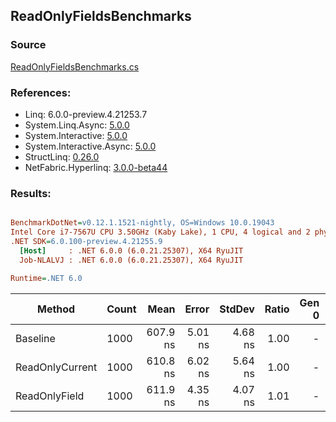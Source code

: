 ﻿## ReadOnlyFieldsBenchmarks

### Source
[ReadOnlyFieldsBenchmarks.cs](../NetFabric.Hyperlinq.Benchmarks/Benchmarks/ReadOnlyFieldsBenchmarks.cs)

### References:
- Linq: 6.0.0-preview.4.21253.7
- System.Linq.Async: [5.0.0](https://www.nuget.org/packages/System.Linq.Async/5.0.0)
- System.Interactive: [5.0.0](https://www.nuget.org/packages/System.Interactive/5.0.0)
- System.Interactive.Async: [5.0.0](https://www.nuget.org/packages/System.Interactive.Async/5.0.0)
- StructLinq: [0.26.0](https://www.nuget.org/packages/StructLinq/0.26.0)
- NetFabric.Hyperlinq: [3.0.0-beta44](https://www.nuget.org/packages/NetFabric.Hyperlinq/3.0.0-beta44)

### Results:
``` ini

BenchmarkDotNet=v0.12.1.1521-nightly, OS=Windows 10.0.19043
Intel Core i7-7567U CPU 3.50GHz (Kaby Lake), 1 CPU, 4 logical and 2 physical cores
.NET SDK=6.0.100-preview.4.21255.9
  [Host]     : .NET 6.0.0 (6.0.21.25307), X64 RyuJIT
  Job-NLALVJ : .NET 6.0.0 (6.0.21.25307), X64 RyuJIT

Runtime=.NET 6.0  

```
|          Method | Count |     Mean |   Error |  StdDev | Ratio | Gen 0 | Gen 1 | Gen 2 | Allocated |
|---------------- |------ |---------:|--------:|--------:|------:|------:|------:|------:|----------:|
|        Baseline |  1000 | 607.9 ns | 5.01 ns | 4.68 ns |  1.00 |     - |     - |     - |         - |
| ReadOnlyCurrent |  1000 | 610.8 ns | 6.02 ns | 5.64 ns |  1.00 |     - |     - |     - |         - |
|   ReadOnlyField |  1000 | 611.9 ns | 4.35 ns | 4.07 ns |  1.01 |     - |     - |     - |         - |
